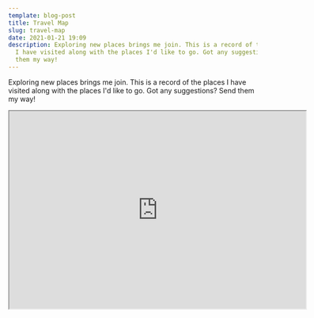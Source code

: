```yaml
---
template: blog-post
title: Travel Map
slug: travel-map
date: 2021-01-21 19:09
description: Exploring new places brings me join. This is a record of the places
  I have visited along with the places I'd like to go. Got any suggestions? Send
  them my way!
---
```

Exploring new places brings me join. This is a record of the places I have visited along with the places I'd like to go. Got any suggestions? Send them my way!

<iframe src="https://www.google.com/maps/d/u/0/edit?mid=1JhrnRW3fAkrs6GI-p4Z8PVcTlIAH8Z14" width="600" height="400"></iframe>